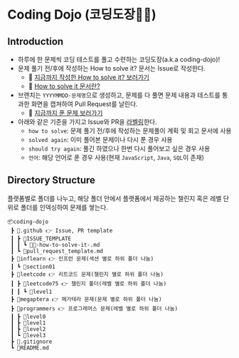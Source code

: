 # Coding Dojo (코딩도장🥋🤛)

## Introduction

- 하루에 한 문제씩 코딩 테스트를 풀고 수련하는 코딩도장(a.k.a coding-dojo)!
- 문제 풀기 전/후에 작성하는 How to solve it? 문서는 Issue로 작성한다.
  - 🔗 [지금까지 작성한 How to solve it? 보러가기](https://github.com/bohyunkang/coding-dojo/issues?q=is%3Aissue+is%3Aclosed)
  - 🔗 [How to solve it 문서란?](./.github/ISSUE_TEMPLATE/💡-how-to-solve-it-.md)
- 브랜치는 `YYYYMMDD-문제명`으로 생성하고, 문제를 다 풀면 문제 내용과 테스트를 통과한 화면을 캡쳐하여 Pull Request를 날린다.
  - 🔗 [지금까지 푼 문제 보러가기](https://github.com/bohyunkang/coding-dojo/pulls?q=is%3Apr+is%3Aclosed)
- 아래와 같은 기준을 가지고 Issue와 PR을 [라벨링](https://github.com/bohyunkang/coding-dojo/issues/labels)한다.
  - `how to solve`: 문제 풀기 전/후에 작성하는 문제풀이 계획 및 회고 문서에 사용
  - `solved again`: 이미 풀어본 문제이나 다시 푼 경우 사용
  - `should try again`: 풀긴 하였으나 한번 다시 풀어보고 싶은 경우 사용
  - `언어`: 해당 언어로 푼 경우 사용(현재 `JavaScript`, `Java`, `SQL`이 존재)

## Directory Structure

플랫폼별로 폴더를 나누고, 해당 폴더 안에서 플랫폼에서 제공하는 챌린지 혹은 레벨 단위로 폴더를 인덱싱하여 문제를 쌓는다.

```
📦coding-dojo
 ┣ 📂.github 👉 Issue, PR template
 ┃ ┣ 📂ISSUE_TEMPLATE
 ┃ ┃ ┗ 📜💡-how-to-solve-it-.md
 ┃ ┗ 📜pull_request_template.md
 ┣ 📂inflearn 👉 인프런 문제(섹션 별로 하위 폴더 나눔)
 ┃ ┗ 📂section01
 ┣ 📂leetcode 👉 리트코드 문제(챌린지 별로 하위 폴더 나눔)
 ┃ ┣ 📂leetcode75 👉 챌린지 폴더(레벨 별로 하위 폴더 나눔)
 ┃ ┃ ┗ 📂level1
 ┣ 📂megaptera 👉 메가테라 문제(문제 별로 하위 폴더 나눔)
 ┣ 📂programmers 👉 프로그래머스 문제(레벨 별로 하위 폴더 나눔)
 ┃ ┣ 📂level0
 ┃ ┣ 📂level1
 ┃ ┣ 📂level2
 ┃ ┗ 📂level3
 ┣ 📜.gitignore
 ┗ 📜README.md
```
